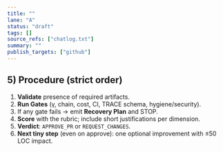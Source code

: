 ```yaml
---
title: ""
lane: "A"
status: "draft"
tags: []
source_refs: ["chatlog.txt"]
summary: ""
publish_targets: ["github"]
---
```


## 5) Procedure (strict order)
1. **Validate** presence of required artifacts.
2. **Run Gates** (γ, chain, cost, CI, TRACE schema, hygiene/security).
3. If any gate fails → emit **Recovery Plan** and STOP.
4. **Score** with the rubric; include short justifications per dimension.
5. **Verdict**: `APPROVE_PR` or `REQUEST_CHANGES`.
6. **Next tiny step** (even on approve): one optional improvement with ≤50 LOC impact.
